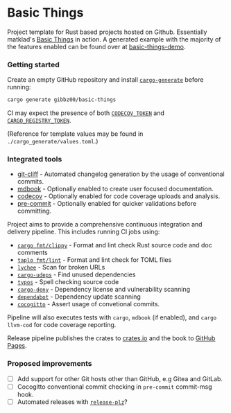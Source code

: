 # Basic Things

Project template for Rust based projects hosted on Github.
Essentially matklad's [Basic Things](https://matklad.github.io/2024/03/22/basic-things.html) in action.
A generated example with the majority of the features enabled can be found over at [basic-things-demo](https://github.com/gibbz00/basic-things-demo).

### Getting started

Create an empty GitHub repository and install [`cargo-generate`](https://github.com/cargo-generate/cargo-generate) before running:

```sh
cargo generate gibbz00/basic-things
```

CI may expect the presence of both [`CODECOV_TOKEN`](https://docs.codecov.com/docs/adding-the-codecov-token) and [`CARGO_REGISTRY_TOKEN`](https://crates.io/settings/tokens).

(Reference for template values may be found in `./cargo_generate/values.toml`.)

### Integrated tools

* [git-cliff](https://git-cliff.org) - Automated changelog generation by the usage of conventional commits.
* [mdbook](https://github.com/rust-lang/mdBook) - Optionally enabled to create user focused documentation.
* [codecov](https://about.codecov.io/) - Optionally enabled for code coverage uploads and analysis.
* [pre-commit](https://github.com/pre-commit/pre-commit) - Optionally enabled for quicker validations before committing.

Project aims to provide a comprehensive continuous integration and delivery pipeline. This includes running CI jobs using:

* [`cargo fmt/clippy`](https://github.com/rust-lang/cargo) - Format and lint check Rust source code and doc comments
* [`taplo fmt/lint`](https://github.com/tamasfe/taplo) - Format and lint check for TOML files
* [`lychee`](https://github.com/lycheeverse/lychee) - Scan for broken URLs
* [`cargo-udeps`](https://github.com/est31/cargo-udeps) - Find unused dependencies
* [`typos`](https://github.com/crate-ci/typos) - Spell checking source code
* [`cargo-deny`](https://github.com/EmbarkStudios/cargo-deny) - Dependency license and vulnerability scanning
* [`dependabot`](https://github.com/dependabot/dependabot-core) - Dependency update scanning
* [`cocogitto`](https://github.com/cocogitto/cocogitto) - Assert usage of convetional commits.

Pipeline will also executes tests with `cargo`, `mdbook` (if enabled), and `cargo llvm-cod` for code coverage reporting.

Release pipeline publishes the crates to [crates.io](https://crates.io/) and the book to [GitHub Pages](https://pages.github.com/).

### Proposed improvements

- [ ] Add support for other Git hosts other than GitHub, e.g Gitea and GitLab.
- [ ] Cocogitto conventional commit checking in `pre-commit` commit-msg hook.
- [ ] Automated releases with [`release-plz`](https://release-plz.ieni.dev)?
